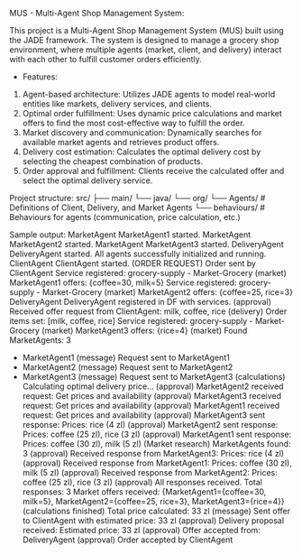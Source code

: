 MUS - Multi-Agent Shop Management System:

This project is a Multi-Agent Shop Management System (MUS) built using the JADE framework. The system is designed to manage a grocery shop environment, where multiple agents (market, client, and delivery) interact with each other to fulfill customer orders efficiently.

- Features:
1) Agent-based architecture: Utilizes JADE agents to model real-world entities like markets, delivery services, and clients.
2) Optimal order fulfillment: Uses dynamic price calculations and market offers to find the most cost-effective way to fulfill the order.
3) Market discovery and communication: Dynamically searches for available market agents and retrieves product offers.
4) Delivery cost estimation: Calculates the optimal delivery cost by selecting the cheapest combination of products.
5) Order approval and fulfillment: Clients receive the calculated offer and select the optimal delivery service.

Project structure:
src/
├── main/
   └── java/
       └── org/
           └── Agents/            # Definitions of Client, Delivery, and Market Agents
           └── behaviours/        # Behaviours for agents (communication, price calculation, etc.)

Sample output:
MarketAgent MarketAgent1 started.
MarketAgent MarketAgent2 started.
MarketAgent MarketAgent3 started.
DeliveryAgent DeliveryAgent started.
All agents successfully initialized and running.
ClientAgent ClientAgent started.
(ORDER REQUEST) Order sent by ClientAgent
Service registered: grocery-supply - Market-Grocery
(market) MarketAgent1 offers: {coffee=30, milk=5}
Service registered: grocery-supply - Market-Grocery
(market) MarketAgent2 offers: {coffee=25, rice=3}
DeliveryAgent DeliveryAgent registered in DF with services.
(approval) Received offer request from ClientAgent: milk, coffee, rice
(delivery) Order items set: [milk, coffee, rice]
Service registered: grocery-supply - Market-Grocery
(market) MarketAgent3 offers: {rice=4}
(market) Found MarketAgents: 3
- MarketAgent1
(message) Request sent to MarketAgent1
- MarketAgent2
(message) Request sent to MarketAgent2
- MarketAgent3
(message) Request sent to MarketAgent3
(calculations) Calculating optimal delivery price...
(approval) MarketAgent2 received request: Get prices and availability
(approval) MarketAgent3 received request: Get prices and availability
(approval) MarketAgent1 received request: Get prices and availability
(approval) MarketAgent3 sent response: Prices: rice (4 zl)
(approval) MarketAgent2 sent response: Prices: coffee (25 zl), rice (3 zl)
(approval) MarketAgent1 sent response: Prices: coffee (30 zl), milk (5 zl)
(Market research) MarketAgents found: 3
(approval) Received response from MarketAgent3: Prices: rice (4 zl)
(approval) Received response from MarketAgent1: Prices: coffee (30 zl), milk (5 zl)
(approval) Received response from MarketAgent2: Prices: coffee (25 zl), rice (3 zl)
(approval) All responses received. Total responses: 3
Market offers received: {MarketAgent1={coffee=30, milk=5}, MarketAgent2={coffee=25, rice=3}, MarketAgent3={rice=4}}
(calculations finished) Total price calculated: 33 zl
(message) Sent offer to ClientAgent with estimated price: 33 zl
(approval) Delivery proposal received: Estimated price: 33 zl
(approval) Offer accepted from: DeliveryAgent
(approval) Order accepted by ClientAgent
